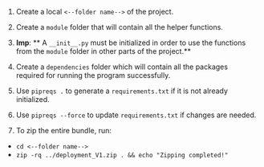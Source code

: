 1. Create a local `<--folder name-->` of the project.

2. Create a `module` folder that will contain all the helper functions.

3. **Imp**: 
** A `__init__.py` must be initialized in order to use the functions from the `module` folder in other parts of the project.**

4. Create a `dependencies` folder which will contain all the packages required for running the program successfully.

5. Use `pipreqs .` to generate a `requirements.txt` if it is not already initialized.

6. Use `pipreqs --force` to update `requirements.txt` if changes are needed.

7. To zip the entire bundle, run:
- `cd <--folder name-->`
- `zip -rq ../deployment_V1.zip . && echo "Zipping completed!"`
